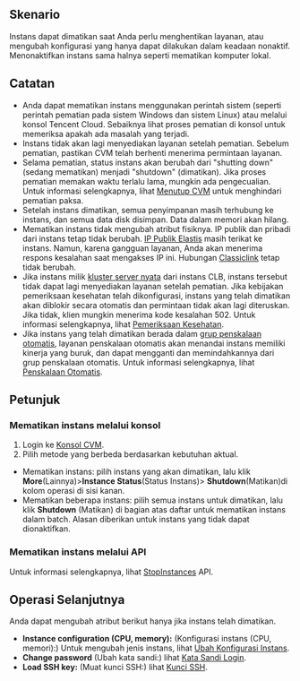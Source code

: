 ## Skenario
Instans dapat dimatikan saat Anda perlu menghentikan layanan, atau mengubah konfigurasi yang hanya dapat dilakukan dalam keadaan nonaktif. Menonaktifkan instans sama halnya seperti mematikan komputer lokal.

## Catatan

- Anda dapat mematikan instans menggunakan perintah sistem (seperti perintah pematian pada sistem Windows dan sistem Linux) atau melalui konsol Tencent Cloud. Sebaiknya lihat proses pematian di konsol untuk memeriksa apakah ada masalah yang terjadi.
- Instans tidak akan lagi menyediakan layanan setelah pematian. Sebelum pematian, pastikan CVM telah berhenti menerima permintaan layanan.
- Selama pematian, status instans akan berubah dari "shutting down" (sedang mematikan) menjadi "shutdown" (dimatikan). Jika proses pematian memakan waktu terlalu lama, mungkin ada pengecualian. Untuk informasi selengkapnya, lihat [Menutup CVM](https://intl.cloud.tencent.com/document/product/213/2917) untuk menghindari pematian paksa.
- Setelah instans dimatikan, semua penyimpanan masih terhubung ke instans, dan semua data disk disimpan. Data dalam memori akan hilang.
- Mematikan instans tidak mengubah atribut fisiknya. IP publik dan pribadi dari instans tetap tidak berubah. [IP Publik Elastis](https://intl.cloud.tencent.com/document/product/213/5733) masih terikat ke instans. Namun, karena gangguan layanan, Anda akan menerima respons kesalahan saat mengakses IP ini. Hubungan [Classiclink](https://intl.cloud.tencent.com/document/product/215/31807) tetap tidak berubah.
- Jika instans milik [kluster server nyata](https://intl.cloud.tencent.com/document/product/214/32388) dari instans CLB, instans tersebut tidak dapat lagi menyediakan layanan setelah pematian.
Jika kebijakan pemeriksaan kesehatan telah dikonfigurasi, instans yang telah dimatikan akan diblokir secara otomatis dan permintaan tidak akan lagi diteruskan. Jika tidak, klien mungkin menerima kode kesalahan 502. Untuk informasi selengkapnya, lihat [Pemeriksaan Kesehatan](https://intl.cloud.tencent.com/document/product/214/38451).
- Jika instans yang telah dimatikan berada dalam [grup penskalaan otomatis](https://intl.cloud.tencent.com/document/product/377/3590), layanan penskalaan otomatis akan menandai instans memiliki kinerja yang buruk, dan dapat mengganti dan memindahkannya dari grup penskalaan otomatis. Untuk informasi selengkapnya, lihat [Penskalaan Otomatis](https://intl.cloud.tencent.com/document/product/377).

## Petunjuk
### Mematikan instans melalui konsol
 1. Login ke [Konsol CVM](https://console.cloud.tencent.com/cvm/).
 2. Pilih metode yang berbeda berdasarkan kebutuhan aktual.
  - Mematikan instans: pilih instans yang akan dimatikan, lalu klik **More**(Lainnya)>**Instance Status**(Status Instans)> **Shutdown**(Matikan)di kolom operasi di sisi kanan.
  - Mematikan beberapa instans: pilih semua instans untuk dimatikan, lalu klik **Shutdown** (Matikan) di bagian atas daftar untuk mematikan instans dalam batch.
  Alasan diberikan untuk instans yang tidak dapat dionaktifkan.

### Mematikan instans melalui API
Untuk informasi selengkapnya, lihat [StopInstances](https://intl.cloud.tencent.com/document/product/213/33235) API.

## Operasi Selanjutnya
Anda dapat mengubah atribut berikut hanya jika instans telah dimatikan.
- **Instance configuration (CPU, memory):** (Konfigurasi instans (CPU, memori):) Untuk mengubah jenis instans, lihat [Ubah Konfigurasi Instans](https://intl.cloud.tencent.com/document/product/213/2178).
- **Change password** (Ubah kata sandi:) lihat [Kata Sandi Login](https://intl.cloud.tencent.com/document/product/213/6093).
- **Load SSH key:** (Muat kunci SSH:) lihat [Kunci SSH](https://intl.cloud.tencent.com/document/product/213/6092).
